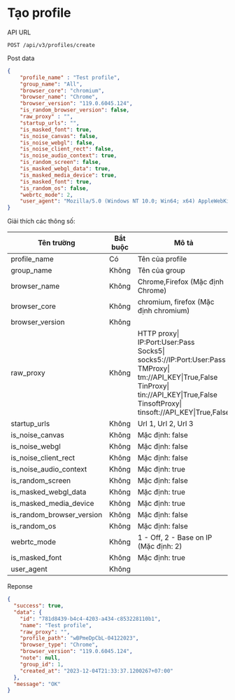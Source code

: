 # Tạo profile

API URL

```
POST /api/v3/profiles/create
```

Post data

```json
{
    "profile_name" : "Test profile",
    "group_name": "All",
    "browser_core": "chromium",
    "browser_name": "Chrome",
    "browser_version": "119.0.6045.124",
    "is_random_browser_version": false,
    "raw_proxy" : "",
    "startup_urls": "",
    "is_masked_font": true,
    "is_noise_canvas": false,
    "is_noise_webgl": false,
    "is_noise_client_rect": false,
    "is_noise_audio_context": true,
    "is_random_screen": false,
    "is_masked_webgl_data": true,
    "is_masked_media_device": true,
    "is_masked_font": true,
    "is_random_os": false,
    "webrtc_mode": 2,
    "user_agent": "Mozilla/5.0 (Windows NT 10.0; Win64; x64) AppleWebKit/537.36 (KHTML, like Gecko) Chrome/119.0.0.0 Safari/537.36"
}
```

Giải thích các thông số:

<table><thead><tr><th width="224">Tên trường</th><th width="134">Bắt buộc</th><th>Mô tả</th></tr></thead><tbody><tr><td>profile_name</td><td>Có</td><td>Tên của profile</td></tr><tr><td>group_name</td><td>Không</td><td>Tên của group</td></tr><tr><td>browser_name</td><td>Không</td><td>Chrome,Firefox (Mặc định Chrome)</td></tr><tr><td>browser_core</td><td>Không</td><td>chromium, firefox (Mặc định chromium)</td></tr><tr><td>browser_version</td><td>Không</td><td></td></tr><tr><td>raw_proxy</td><td>Không</td><td>HTTP proxy| IP:Port:User:Pass<br>Socks5| socks5://IP:Port:User:Pass<br>TMProxy| tm://API_KEY|True,False<br>TinProxy| tin://API_KEY|True,False<br>TinsoftProxy| tinsoft://API_KEY|True,False</td></tr><tr><td>startup_urls</td><td>Không</td><td>Url 1, Url 2, Url 3</td></tr><tr><td>is_noise_canvas</td><td>Không</td><td>Mặc định: false</td></tr><tr><td>is_noise_webgl</td><td>Không</td><td>Mặc định: false</td></tr><tr><td>is_noise_client_rect</td><td>Không</td><td>Mặc định: false</td></tr><tr><td>is_noise_audio_context</td><td>Không</td><td>Mặc định: true</td></tr><tr><td>is_random_screen</td><td>Không</td><td>Mặc định: false</td></tr><tr><td>is_masked_webgl_data</td><td>Không</td><td>Mặc định: true</td></tr><tr><td>is_masked_media_device</td><td>Không</td><td>Mặc định: true</td></tr><tr><td>is_random_browser_version</td><td>Không</td><td>Mặc định: false</td></tr><tr><td>is_random_os</td><td>Không</td><td>Mặc định: false</td></tr><tr><td>webrtc_mode</td><td>Không</td><td>1 - Off, 2 - Base on IP (Mặc định: 2)</td></tr><tr><td>is_masked_font</td><td>Không</td><td>Mặc định: true</td></tr><tr><td>user_agent</td><td>Không</td><td></td></tr></tbody></table>

Reponse

```json
{
  "success": true,
  "data": {
    "id": "781d8439-b4c4-4203-a434-c853228110b1",
    "name": "Test profile",
    "raw_proxy": "",
    "profile_path": "wBPmeDpCbL-04122023",
    "browser_type": "Chrome",
    "browser_version": "119.0.6045.124",
    "note": null,
    "group_id": 1,
    "created_at": "2023-12-04T21:33:37.1200267+07:00"
  },
  "message": "OK"
}
```
